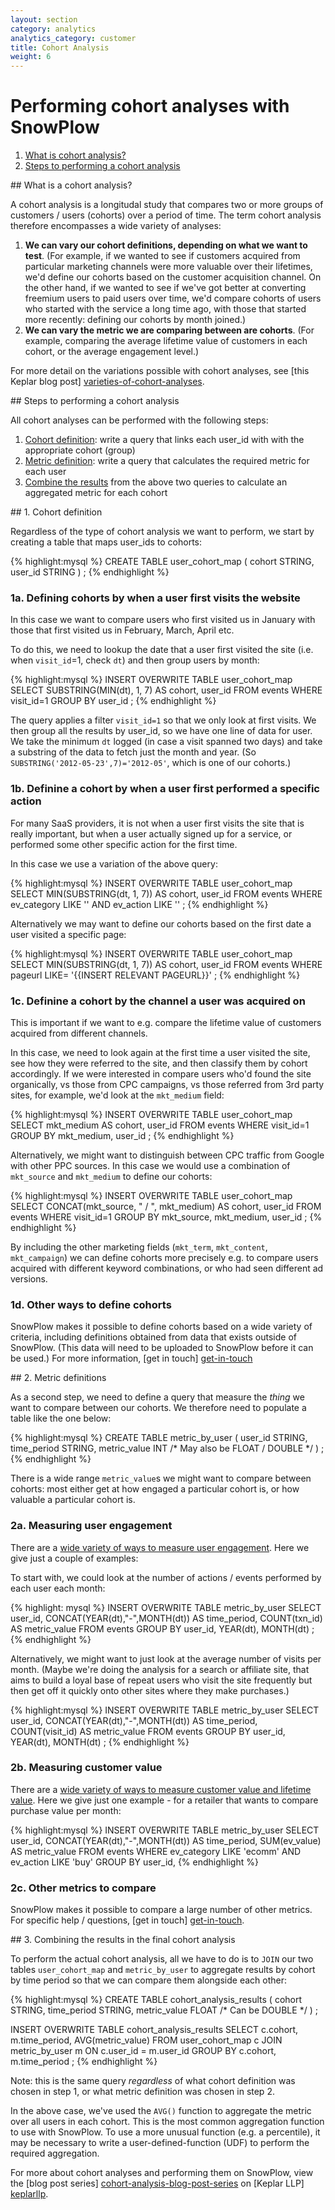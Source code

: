 ```yaml
---
layout: section
category: analytics
analytics_category: customer
title: Cohort Analysis
weight: 6
---
```


# Performing cohort analyses with SnowPlow

1. [What is cohort analysis?](#what)
2. [Steps to performing a cohort analysis](#steps)

<a name="what" />
## What is a cohort analysis?

A cohort analysis is a longitudal study that compares two or more groups of customers / users (cohorts) over a period of time. The term cohort analysis therefore encompasses a wide variety of analyses:

1. **We can vary our cohort definitions, depending on what we want to test**. (For example, if we wanted to see if customers acquired from particular marketing channels were more valuable over their lifetimes, we'd define our cohorts based on the customer acquisition channel. On the other hand, if we wanted to see if we've got better at converting freemium users to paid users over time, we'd compare cohorts of users who started with the service a long time ago, with those that started more recently: defining our cohorts by month joined.) 
2. **We can vary the metric we are comparing between are cohorts**. (For example, comparing the average lifetime value of customers in each cohort, or the average engagement level.)

For more detail on the variations possible with cohort analyses, see [this Keplar blog post] [varieties-of-cohort-analyses].

<a name="steps" />
## Steps to performing a cohort analysis

All cohort analyses can be performed with the following steps:

1. [Cohort definition](#cohort-definition): write a query that links each user_id with with the appropriate cohort (group)
2. [Metric definition](#metric-definition): write a query that calculates the required metric for each user
3. [Combine the results](#combinetheresults) from the above two queries to calculate an aggregated metric for each cohort

<a name="cohort-definition" />
## 1. Cohort definition

Regardless of the type of cohort analysis we want to perform, we start by creating a table that maps user_ids to cohorts:

{% highlight:mysql %}
CREATE TABLE user_cohort_map (
	cohort STRING,
	user_id STRING
) ;
{% endhighlight %}


### 1a. Defining cohorts by when a user first visits the website

In this case we want to compare users who first visited us in January with those that first visited us in February, March, April etc.

To do this, we need to lookup the date that a user first visited the site (i.e. when `visit_id`=1, check `dt`) and then group users by month:
	
{% highlight:mysql %}
INSERT OVERWRITE TABLE user_cohort_map
SELECT
SUBSTRING(MIN(dt), 1, 7) AS cohort,
user_id
FROM events
WHERE visit_id=1
GROUP BY user_id ;
{% endhighlight %}

The query applies a filter `visit_id=1` so that we only look at first visits. We then group all the results by user_id, so we have one line of data for user. We take the minimum `dt` logged (in case a visit spanned two days) and take a substring of the data to fetch just the month and year. (So `SUBSTRING('2012-05-23',7)='2012-05'`, which is one of our cohorts.)

### 1b. Definine a cohort by when a user first performed a specific action

For many SaaS providers, it is not when a user first visits the site that is really important, but when a user actually signed up for a service, or performed some other specific action for the first time. 

In this case we use a variation of the above query:

{% highlight:mysql %}
INSERT OVERWRITE TABLE user_cohort_map
SELECT
MIN(SUBSTRING(dt, 1, 7)) AS cohort,
user_id
FROM events
WHERE 
ev_category LIKE '<INSERT RELEVANT CATEGORY e.g. subscription>'
AND ev_action LIKE '<INSERT RELEVANT ACTION e.g. signup>' ;
{% endhighlight %} 

Alternatively we may want to define our cohorts based on the first date a user visited a specific page:

{% highlight:mysql %}
INSERT OVERWRITE TABLE user_cohort_map
SELECT
MIN(SUBSTRING(dt, 1, 7)) AS cohort,
user_id
FROM events
WHERE 
pageurl LIKE= '{{INSERT RELEVANT PAGEURL}}' ; 
{% endhighlight %}

### 1c. Definine a cohort by the channel a user was acquired on

This is important if we want to e.g. compare the lifetime value of customers acquired from different channels.

In this case, we need to look again at the first time a user visited the site, see how they were referred to the site, and then classify them by cohort accordingly. If we were interested in compare users who'd found the site organically, vs those from CPC campaigns, vs those referred from 3rd party sites, for example, we'd look at the `mkt_medium` field:

{% highlight:mysql %}
INSERT OVERWRITE TABLE user_cohort_map
SELECT
mkt_medium AS cohort,
user_id
FROM events
WHERE visit_id=1
GROUP BY mkt_medium, user_id ; 
{% endhighlight %}

Alternatively, we might want to distinguish between CPC traffic from Google with other PPC sources. In this case we would use a combination of `mkt_source` and `mkt_medium` to define our cohorts:

{% highlight:mysql %}
INSERT OVERWRITE TABLE user_cohort_map
SELECT
CONCAT(mkt_source, " / ", mkt_medium) AS cohort,
user_id
FROM events
WHERE visit_id=1
GROUP BY mkt_source, mkt_medium, user_id ;
{% endhighlight %}

By including the other marketing fields (`mkt_term`, `mkt_content`, `mkt_campaign`) we can define cohorts more precisely e.g. to compare users acquired with different keyword combinations, or who had seen different ad versions.

### 1d. Other ways to define cohorts

SnowPlow makes it possible to define cohorts based on a wide variety of criteria, including definitions obtained from data that exists outside of SnowPlow. (This data will need to be uploaded to SnowPlow before it can be used.) For more information, [get in touch] [get-in-touch]


<a name="metric-definition" />
## 2. Metric definitions

As a second step, we need to define a query that measure the _thing_ we want to compare between our cohorts. We therefore need to populate a table like the one below:

{% highlight:mysql %}
CREATE TABLE metric_by_user (
user_id STRING,
time_period STRING,
metric_value INT /* May also be FLOAT / DOUBLE */
) ;
{% endhighlight %}

There is a wide range `metric_value`s we might want to compare between cohorts: most either get at how engaged a particular cohort is, or how valuable a particular cohort is. 

### 2a. Measuring user engagement

There are a [wide variety of ways to measure user engagement][user-engagement]. Here we give just a couple of examples:

To start with, we could look at the number of actions / events performed by each user each month:

{% highlight: mysql %}
INSERT OVERWRITE TABLE metric_by_user
SELECT
user_id,
CONCAT(YEAR(dt),"-",MONTH(dt)) AS time_period,
COUNT(txn_id) AS metric_value
FROM events
GROUP BY user_id, YEAR(dt), MONTH(dt) ;
{% endhighlight %}

Alternatively, we might want to just look at the average number of visits per month. (Maybe we're doing the analysis for a search or affiliate site, that aims to build a loyal base of repeat users who visit the site frequently but then get off it quickly onto other sites where they make purchases.)

{% highlight:mysql %}
INSERT OVERWRITE TABLE metric_by_user
SELECT
user_id,
CONCAT(YEAR(dt),"-",MONTH(dt)) AS time_period,
COUNT(visit_id) AS metric_value
FROM events
GROUP BY user_id, YEAR(dt), MONTH(dt) ;
{% endhighlight %}

### 2b. Measuring customer value

There are a [wide variety of ways to measure customer value and lifetime value][clv]. Here we give just one example - for a retailer that wants to compare purchase value per month:

{% highlight:mysql %}
INSERT OVERWRITE TABLE metric_by_user
SELECT
user_id,
CONCAT(YEAR(dt),"-",MONTH(dt)) AS time_period,
SUM(ev_value) AS metric_value
FROM events
WHERE ev_category LIKE 'ecomm'
AND ev_action LIKE 'buy'
GROUP BY user_id,
{% endhighlight %}

### 2c. Other metrics to compare

SnowPlow makes it possible to compare a large number of other metrics. For specific help / questions, [get in touch] [get-in-touch].

<a name="combinetheresults" />
## 3. Combining the results in the final cohort analysis

To perform the actual cohort analysis, all we have to do is to `JOIN` our two tables `user_cohort_map` and `metric_by_user` to aggregate results by cohort by time period so that we can compare them alongside each other:

{% highlight:mysql %}
CREATE TABLE cohort_analysis_results (
cohort STRING,
time_period STRING,
metric_value FLOAT /* Can be DOUBLE */
) ;

INSERT OVERWRITE TABLE cohort_analysis_results
SELECT
c.cohort,
m.time_period,
AVG(metric_value)
FROM
user_cohort_map c
JOIN metric_by_user m
ON c.user_id = m.user_id
GROUP BY c.cohort, m.time_period ;
{% endhighlight %}

Note: this is the same query *regardless* of what cohort definition was chosen in step 1, or what metric definition was chosen in step 2.

In the above case, we've used the `AVG()` function to aggregate the metric over all users in each cohort. This is the most common aggregation function to use with SnowPlow. To use a more unusual function (e.g. a percentile), it may be necessary to write a user-defined-function (UDF) to perform the required aggregation.

For more about cohort analyses and performing them on SnowPlow, view the [blog post series] [cohort-analysis-blog-post-series] on [Keplar LLP] [keplarllp].

[user-engagement]: /analytics/customer-analytics/user-engagement.html
[clv]: /analytics/customer-analytics/customer-lifetime-value.html
[cohort-analysis-blog-post-series]: http://www.keplarllp.com/blog/2012/05/performing-cohort-analysis-on-web-analytics-data-using-snowplow
[get-in-touch]: mailto:contact@snowplowanalytics.com
[keplarllp]: http://www.keplarllp.com
[varieties-of-cohort-analyses]: http://www.keplarllp.com/blog/2012/05/on-the-wide-variety-of-different-cohort-analyses-possible-with-snowplow